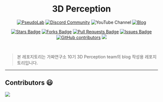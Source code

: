 
<h1 align="center"> 3D Perception </h1>


<div align="center">
<a href="https://pseudo-lab.com"><img src="https://img.shields.io/badge/PseudoLab-S10-3776AB" alt="PseudoLab"/></a>
<a href="https://discord.gg/EPurkHVtp2"><img src="https://img.shields.io/badge/Discord-BF40BF?logo=discord&logoColor=white" alt="Discord Community"/></a>
<a><img src="https://img.shields.io/badge/YouTube(TBD)-FF0000?&logo=YouTube&logoColor=white" alt="YouTube Channel"/></a>
<a href="https://pseudo-lab.github.io/3D-Perception/"><img src="https://img.shields.io/badge/Blog-181717?logo=github" alt="Blog"/></a>

<a href="https://github.com/Pseudo-Lab/3D-Perception/stargazers"><img src="https://img.shields.io/github/stars/Pseudo-Lab/3D-Perception?style=social" alt="Stars Badge"/></a>
<a href="https://github.com/Pseudo-Lab/3D-Perception/network/members"><img src="https://img.shields.io/github/forks/Pseudo-Lab/3D-Perception?style=social" alt="Forks Badge"/></a>
<a href="https://github.com/Pseudo-Lab/3D-Perception/pulls"><img src="https://img.shields.io/github/issues-pr/Pseudo-Lab/3D-Perception?color=2b9348" alt="Pull Requests Badge"/></a>
<a href="https://github.com/Pseudo-Lab/3D-Perception/issues"><img src="https://img.shields.io/github/issues/Pseudo-Lab/3D-Perception" alt="Issues Badge"/></a>
<a href="https://github.com/Pseudo-Lab/3D-Perception/graphs/contributors"><img alt="GitHub contributors" src="https://img.shields.io/github/contributors/Pseudo-Lab/3D-Perception?color=2b9348"></a>
<a href="https://hits.seeyoufarm.com"><img src="https://hits.seeyoufarm.com/api/count/incr/badge.svg?url=https%3A%2F%2Fgithub.com%2FPseudo-Lab%2F3D-Perceptiony&count_bg=%2379C83D&title_bg=%23555555&icon=&icon_color=%23E7E7E7&title=hits&edge_flat=false"/></a>
</div>
<br>

>본 레포지토리는 가짜연구소 10기 3D Perception team의 blog 작성용 레포지토리입니다.

---

<h2>Contributors 😃</h2>
<a href="https://github.com/Pseudo-Lab/3D-Perception/graphs/contributors">
  <img src="https://contrib.rocks/image?repo=Pseudo-Lab/3D-Perception" />
</a>
<br><br>
